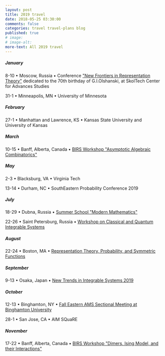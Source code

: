 ```yaml
---
layout: post
title: 2019 travel
date: 2018-05-25 03:30:00
comments: false
categories: travel travel-plans blog
published: true
# image: 
# image-alt: 
more-text: All 2019 travel
---
```


##### January

8-10 &bull;
Moscow, Russia &bull;
Conference 
["New Frontiers in Representation Theory"](https://crei.skoltech.ru/cas/calendar/conf190108/)
dedicated to the 70th birthday of G.I.Olshanski,
at SkolTech Center for Advances Studies

31-1 &bull;
Minneapolis, MN
&bull;
University of Minnesota

##### February

27-1 &bull;
Manhattan and Lawrence, KS
&bull;
Kansas State University and University of Kansas 

##### March

10-15 &bull;
Banff, Alberta, Canada
&bull;
[BIRS Workshop "Asymptotic Algebraic Combinatorics"](https://www.birs.ca/events/2019/5-day-workshops/19w5220)

<!-- ##### April -->

##### May

2-3 &bull;
Blacksburg, VA
&bull;
Virginia Tech


13-14 &bull; Durham, NC &bull; SouthEastern Probability Conference 2019

<!--more-->

<!-- ##### June -->

##### July

18-29 &bull; Dubna, Russia
&bull;
<a href="https://www.mccme.ru/dubna/">Summer School "Modern Mathematics"</a>

22-26 &bull; 
Saint Petersburg, Russia
&bull;
<a href="https://sites.google.com/view/cqis2019/general-information">Workshop on Classical and Quantum Integrable Systems</a>

##### August

22-24 &bull; 
Boston, MA
&bull; 
<a href="http://math.mit.edu/conferences/representations-probability/">Representation Theory, Probability, and Symmetric Functions</a>

##### September

9-13 &bull; Osaka, Japan &bull; <a href="https://indico2.riken.jp/event/3020/">New Trends in Integrable Systems 2019</a>

##### October 

12-13 &bull; Binghamton, NY &bull; <a href="http://www.ams.org/meetings/sectional/2263_special.html">Fall Eastern AMS Sectional Meeting at Binghamton University</a>

28-1 &bull; San Jose, CA &bull; AIM SQuaRE

##### November

17-22 &bull;
Banff, Alberta, Canada
&bull;
[BIRS Workshop "Dimers, Ising Model, and their Interactions"](https://www.birs.ca/events/2019/5-day-workshops/19w5062/)


<!-- ##### December -->
